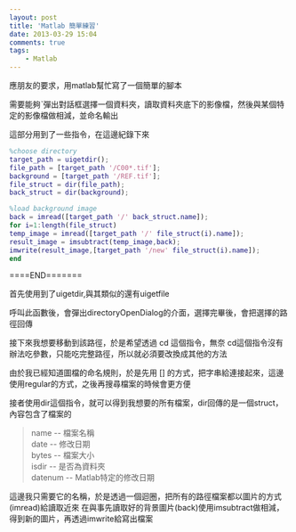 ```yaml
---
layout: post
title: 'Matlab 簡單練習'
date: 2013-03-29 15:04
comments: true
tags:
	- Matlab
---
```



應朋友的要求，用matlab幫忙寫了一個簡單的腳本

需要能夠ˋ彈出對話框選擇一個資料夾，讀取資料夾底下的影像檔，然後與某個特定的影像檔做相減，並命名輸出

這部分用到了一些指令，在這邊紀錄下來


``` matlab
%choose directory
target_path = uigetdir();
file_path = [target_path '/C00*.tif'];
background = [target_path '/REF.tif'];
file_struct = dir(file_path);
back_struct = dir(background);

%load background image
back = imread([target_path '/' back_struct.name]);
for i=1:length(file_struct)
temp_image = imread([target_path '/' file_struct(i).name]);
result_image = imsubtract(temp_image,back);
imwrite(result_image,[target_path '/new' file_struct(i).name]);
end
```
====END=======

<!--more-->



首先使用到了uigetdir,與其類似的還有uigetfile

呼叫此函數後，會彈出directoryOpenDialog的介面，選擇完畢後，會把選擇的路徑回傳

接下來我想要移動到該路徑，於是希望透過 cd 這個指令，無奈 cd這個指令沒有辦法吃參數，只能吃完整路徑，所以就必須要改換成其他的方法

由於我已經知道圖檔的命名規則，於是先用 [] 的方式，把字串給連接起來，這邊使用regular的方式，之後再搜尋檔案的時候會更方便

接者使用dir這個指令，就可以得到我想要的所有檔案，dir回傳的是一個struct，內容包含了檔案的

>name    -- 檔案名稱  
>date    -- 修改日期  
>bytes   -- 檔案大小  
>isdir   -- 是否為資料夾  
>datenum -- Matlab特定的修改日期  

這邊我只需要它的名稱，於是透過一個迴圈，把所有的路徑檔案都以圖片的方式(imread)給讀取近來
在與事先讀取好的背景圖片(back)使用imsubtract做相減，得到新的圖片，再透過imwrite給寫出檔案
